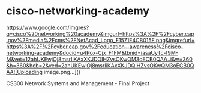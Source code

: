 # cisco-networking-academy

https://www.google.com/imgres?q=cisco%20networking%20academy&imgurl=https%3A%2F%2Fcyber.cap.gov%2Fmedia%2Fcms%2FNetAcad_Logo_F1571E4CB015F.png&imgrefurl=https%3A%2F%2Fcyber.cap.gov%2Feducation--awareness%2Fcisco-networking-academy&docid=u4Pox-Cjx_F1FM&tbnid=iasaUyTc-t9M-M&vet=12ahUKEwjOj8msrIiKAxXKJDQIHZvsOKwQM3oECB0QAA..i&w=360&h=360&hcb=2&ved=2ahUKEwjOj8msrIiKAxXKJDQIHZvsOKwQM3oECB0QAA![Uploading image.png…]()


CS300 Network Systems and Management - Final Project
